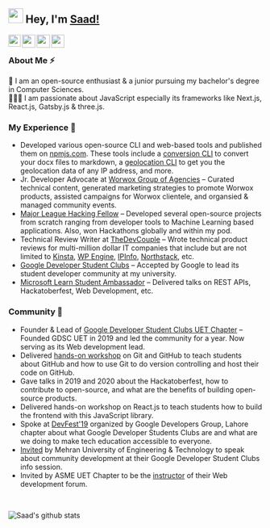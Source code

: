 ## <img src="https://github.com/TheDudeThatCode/TheDudeThatCode/blob/master/Assets/Hi.gif" width="29px"> Hey, I'm [Saad!](http://msaad.dev)

<a href="https://www.linkedin.com/in/msaaddev/">
  <img align="left" width="24px" src="https://cdn.jsdelivr.net/npm/simple-icons@v3/icons/linkedin.svg"  />
</a>
<a href="https://twitter.com/msaaddev">
  <img align="left" width="26px" src="https://cdn.jsdelivr.net/npm/simple-icons@v3/icons/twitter.svg" />
</a>
<a href="mailto:mrsaadirfan@gmail.com.com">
  <img align="left" width="26px" src="https://cdn.jsdelivr.net/npm/simple-icons@v3/icons/gmail.svg" />
</a>
<a href="https://www.youtube.com/channel/UCNQgFgvbz_Vf_2_sWaaKV8Q">
  <img align="left" width="26px" src="https://cdn.jsdelivr.net/npm/simple-icons@v3/icons/youtube.svg" />
</a>

<br />

### About Me ⚡️

🎩 I am an open-source enthusiast & a junior pursuing my bachelor's degree in Computer Sciences. <br/>
👨🏻‍💻 I am passionate about JavaScript especially its frameworks like Next.js, React.js, Gatsby.js & three.js. <br/>

### My Experience 🚀

- Developed various open-source CLI and web-based tools and published them on [npmjs.com](https://www.npmjs.com/~msaaddev). These tools include a [conversion CLI](https://github.com/msaaddev/docx-to-markdown) to convert your docx files to markdown, a [geolocation CLI](https://github.com/msaaddev/geo-location-cli) to get you the geolocation data of any IP address, and more.
- Jr. Developer Advocate at [Worwox Group of Agencies](https://worwox.com) – Curated technical content, generated marketing strategies to promote Worwox products, assisted campaigns for Worwox clientele, and organsied & managed community events.
- [Major League Hacking Fellow](https://fellowship.mlh.io) – Developed several open-source projects from scratch ranging from developer tools to Machine Learning based applications. Also, won Hackathons globally and within my pod.
- Technical Review Writer at [TheDevCouple](https://thedevcouple.com/author/muhammadsaad/) – Wrote technical product reviews for multi-million dollar IT companies that include but are not limited to [Kinsta](http://kinsta.com), [WP Engine](https://wpengine.com), [IPInfo](https://www.google.com/search?client=safari&rls=en&q=ipinfo&ie=UTF-8&oe=UTF-8), [Northstack](https://northstack.com), etc.
- [Google Developer Student Clubs](https://developers.google.com/community/dsc) – Accepted by Google to lead its student developer community at my university.
- [Microsoft Learn Student Ambassador](https://studentambassadors.microsoft.com) – Delivered talks on REST APIs, Hackatoberfest, Web Development, etc.

### Community 👥

- Founder & Lead of [Google Developer Student Clubs UET Chapter](https://dsc.community.dev/university-of-engineering-and-technology-lahore/) – Founded GDSC UET in 2019 and led the community for a year. Now serving as its Web development lead.
- Delivered [hands-on workshop](https://www.instagram.com/p/B3SV_-vJcoS/) on Git and GitHub to teach students about GitHub and how to use Git to do version controlling and host their code on GitHub.
- Gave talks in 2019 and 2020 about the Hackatoberfest, how to contribute to open-source, and what are the benefits of building open-source products.
- Delivered hands-on workshop on React.js to teach students how to build the frontend with this JavaScript library.
- Spoke at [DevFest'19](https://www.instagram.com/p/B5PrRR3J0yr/) organized by Google Developers Group, Lahore chapter about what Google Developer Students Clubs are and what are we doing to make tech education accessible to everyone.
- [Invited](https://www.youtube.com/watch?v=216LU4_yJT8) by Mehran University of Engineering & Technology to speak about community development at their Google Developer Student Clubs info session.
- Invited by ASME UET Chapter to be the [instructor](https://www.youtube.com/watch?v=l6U7pXfyuP4) of their Web development forum.

<br/>

![Saad's github stats](https://github-readme-stats.vercel.app/api?username=msaaddev&show_icons=true&hide_border=true&count_private=true&theme=shades-of-purple&icon_color=fad000)
